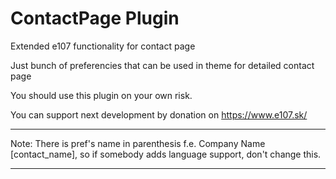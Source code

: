 # ContactPage Plugin
Extended e107 functionality for contact page

Just bunch of preferencies that can be used in theme for detailed contact page

You should use this plugin on your own risk.

You can support next development by donation on https://www.e107.sk/

- - - -
 
Note: There is pref's name in parenthesis f.e. Company Name [contact_name], so if somebody adds language support, don't change this.

- - - -


